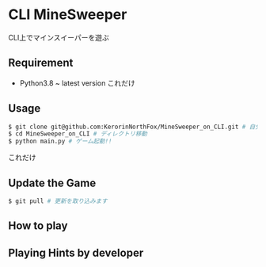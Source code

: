 # CLI MineSweeper
CLI上でマインスイーパーを遊ぶ

## Requirement
- Python3.8 ~ latest version
これだけ
## Usage
```bash
$ git clone git@github.com:KerorinNorthFox/MineSweeper_on_CLI.git # 自分の環境に持ってくる
$ cd MineSweeper_on_CLI # ディレクトリ移動
$ python main.py # ゲーム起動!!
```
これだけ

## Update the Game
```bash
$ git pull # 更新を取り込みます
```

## How to play

## Playing Hints by developer

